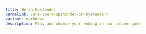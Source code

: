 ```yaml
---
title: Be an Upstander
permalink: /are-you-a-upstander-or-bystander/
variant: markdown
description: Play and choose your ending in our online game
---
```

<p></p>